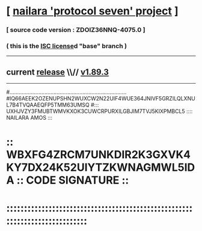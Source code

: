 
# [ [nailara 'protocol seven' project](http://nailara.network/) ]

### [ source code version : ZDOIZ36NNQ-4075.0 ]

### ( this is the [ISC license](license)d "base" branch )
---
## current [release](https://github.com/nailara-technologies/protocol-7/releases) \\\\// [v1.89.3](https://github.com/nailara-technologies/protocol-7/releases/tag/v1.89.3)
---

#.............................................................................
#IQ66AEEK2OZENUPSHN2WUXCW2N22UIF4WUE364JNIVF5GRZILQLXNUL7B4TVQAAEQFP5TMM63UMSQ
#::: UXHJVZY3FMUBTWMVKXOK3CUWCRPURXILGBJIM7TVJ5KIXPMBCL5 :::: NAILARA AMOS :::
# :: WBXFG4ZRCM7UNKDIR2K3GXVK4KY7DX24K52UIYTZKWNAGMWL5IDA :: CODE SIGNATURE ::
# ::::::::::::::::::::::::::::::::::::::::::::::::::::::::::::::::::::::::::::
